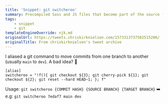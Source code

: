 ```yaml
---
title: 'Snippet: git switcheroo'
summary: Precompiled Sass and JS files that become part of the source folder.
tags:
    - snippet
    - git
templateEngineOverride: njk,md
originalUrl: https://tweets.chriskirknielsen.com/1573313737502515206/
originalTitle: From chriskirknielsen's tweet archive
---
```


I aliased a git command to move commits from one branch to another (usually `main` to `dev`). A bad idea? 🤷
```bash:.gitconfig
[alias]
switcheroo = "!f(){ git checkout ${3}; git cherry-pick ${1}; git checkout ${2}; git reset --hard HEAD~1; }; f"
```
Usage: `git switcheroo {COMMIT HASH} {SOURCE BRANCH} {TARGET BRANCH}`
➡️ e.g: `git switcheroo 7edaf7 main dev`